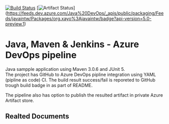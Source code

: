 
[![Build Status](https://xayo.visualstudio.com/Java%20DevOps/_apis/build/status/xayo.javaintw?branchName=master)](https://xayo.visualstudio.com/Java%20DevOps/_build/latest?definitionId=12&branchName=master)
[![Artifact Status](https://feeds.dev.azure.com/Java%20DevOps/_apis/public/packaging/Feeds/javaintw/Packages/org.xayo%3Ajavaintw/badge?api-version=5.0-preview.1)]
(https://feeds.dev.azure.com/Java%20DevOps/_apis/public/packaging/Feeds/javaintw/Packages/org.xayo%3Ajavaintw/badge?api-version=5.0-preview.1)

# Java, Maven & Jenkins - Azure DevOps pipeline

Java sampple application using Maven 3.0.6 and JUnit 5.  
The project has GitHub to Azure DevOps pipline integration using YAML (pipline as code) CI. The build result success/fail is reporeted to GitHub trough build badge in as part of README.

The pipeline also has option to publish the resulted artifact in private Azure Artifact store.

## Realted Documents
